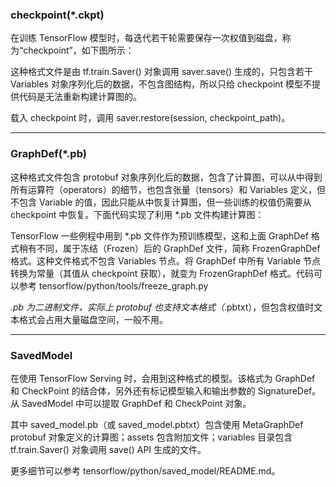 ### checkpoint(*.ckpt)

在训练 TensorFlow 模型时，每迭代若干轮需要保存一次权值到磁盘，称为“checkpoint”，如下图所示：

这种格式文件是由 tf.train.Saver() 对象调用 saver.save() 生成的，只包含若干 Variables 对象序列化后的数据，不包含图结构，所以只给 checkpoint 模型不提供代码是无法重新构建计算图的。

载入 checkpoint 时，调用 saver.restore(session, checkpoint_path)。

---

### GraphDef(*.pb)

这种格式文件包含 protobuf 对象序列化后的数据，包含了计算图，可以从中得到所有运算符（operators）的细节，也包含张量（tensors）和 Variables 定义，但不包含 Variable 的值，因此只能从中恢复计算图，但一些训练的权值仍需要从 checkpoint 中恢复。下面代码实现了利用 *.pb 文件构建计算图：

TensorFlow 一些例程中用到 *.pb 文件作为预训练模型，这和上面 GraphDef 格式稍有不同，属于冻结（Frozen）后的 GraphDef 文件，简称 FrozenGraphDef 格式。这种文件格式不包含 Variables 节点。将 GraphDef 中所有 Variable 节点转换为常量（其值从 checkpoint 获取），就变为 FrozenGraphDef 格式。代码可以参考 tensorflow/python/tools/freeze_graph.py

*.pb 为二进制文件，实际上 protobuf 也支持文本格式（*.pbtxt），但包含权值时文本格式会占用大量磁盘空间，一般不用。

---

### SavedModel

在使用 TensorFlow Serving 时，会用到这种格式的模型。该格式为 GraphDef 和 CheckPoint 的结合体，另外还有标记模型输入和输出参数的 SignatureDef。从 SavedModel 中可以提取 GraphDef 和 CheckPoint 对象。

其中 saved_model.pb（或 saved_model.pbtxt）包含使用 MetaGraphDef protobuf 对象定义的计算图；assets 包含附加文件；variables 目录包含 tf.train.Saver() 对象调用 save() API 生成的文件。

更多细节可以参考 tensorflow/python/saved_model/README.md。

